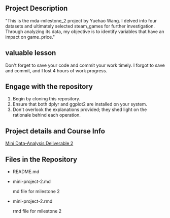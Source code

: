 
## **Project Description**

"This is the mda-milestone_2 project by Yuehao Wang.  I delved into four datasets and ultimately selected steam_games for further investigation. Through analyzing its data, my objective is to identify variables that have an impact on game_price."

## **valuable lesson**

Don't forget to save your code and commit your work timely. I forgot to save and commit, and I lost 4 hours of work progress.

## **Engage with the repository**

1. Begin by cloning this repository.
2. Ensure that both dplyr and ggplot2 are installed on your system.
3. Don't overlook the explanations provided; they shed light on the rationale behind each operation.

## **Project details and Course Info**

[Mini Data-Analysis Deliverable 2](https://stat545.stat.ubc.ca/mini-project/mini-project-2/)


## **Files in the Repository**
* README.md

* mini-project-2.md
  
  md file for milestone 2
  
* mini-project-2.rmd

  rmd file for milestone 2
